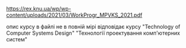 https://rex.knu.ua/wp/wp-content/uploads/2021/03/WorkProgr_MPVKS_2021.pdf

опис курсу в файлі не в повній мірі відповідає курсу "Technology of Computer Systems Design" "Технології проектування комп'ютерних систем"